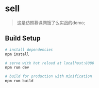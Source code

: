 # sell

> 这是仿照慕课网饿了么实战的demo;

## Build Setup

``` bash
# install dependencies
npm install

# serve with hot reload at localhost:8080
npm run dev

# build for production with minification
npm run build

```
